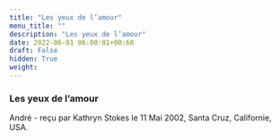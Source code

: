 ```yaml
---
title: "Les yeux de l’amour"
menu_title: ""
description: "Les yeux de l’amour"
date: 2022-06-01 06:00:01+00:68
draft: False
hidden: True
weight:
---
```

### Les yeux de l’amour

André - reçu par Kathryn Stokes le 11 Mai 2002, Santa Cruz, Californie, USA.
